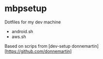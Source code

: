 # mbpsetup
Dotfiles for my dev machine


- android.sh
- aws.sh

Based on scrips from [dev-setup donnemartin][https://github.com/donnemartin]